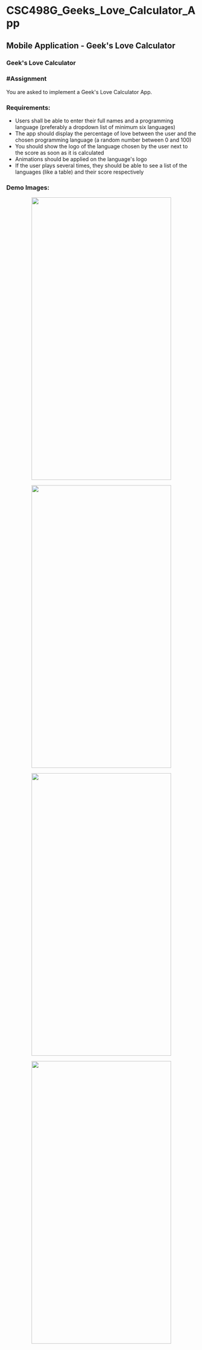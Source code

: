 # CSC498G_Geeks_Love_Calculator_App
## Mobile Application - Geek's Love Calculator

### Geek's Love Calculator
### #Assignment

You are asked to implement a Geek's Love Calculator App.
<br />
### Requirements:
- Users shall be able to enter their full names and a programming language (preferably a dropdown list of minimum six languages)
- The app should display the percentage of love between the user and the chosen programming language (a random number between 0 and 100)
- You should show the logo of the language chosen by the user next to the score as soon as it is calculated
- Animations should be applied on the language's logo
- If the user plays several times, they should be able to see a list of the languages (like a table) and their score respectively

### Demo Images: 

<p align="center">
  <img width="370" height="750" src="https://user-images.githubusercontent.com/98115261/163778497-4ff3f405-453c-4653-a871-8746dc7b8d19.png">
</p>

<p align="center">
  <img width="370" height="750" src="https://user-images.githubusercontent.com/98115261/163778542-6fcbf08e-0d74-40d1-88cb-ec3a23af8363.png">
</p>

<p align="center">
  <img width="370" height="750" src="https://user-images.githubusercontent.com/98115261/163778586-4ce8fc3a-98a6-467a-9b3b-50431c6a1cd8.png">
</p>

<p align="center">
  <img width="370" height="750" src="https://user-images.githubusercontent.com/98115261/163778619-1594d4e6-cc63-4b69-a9ba-8bf0f6314581.png">
</p>
